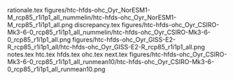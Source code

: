 rationale.tex
figures/htc-hfds-ohc_Oyr_NorESM1-M_rcp85_r1i1p1_all_nummelin/htc-hfds-ohc_Oyr_NorESM1-M_rcp85_r1i1p1_all.png
discrepancy.tex
figures/htc-hfds-ohc_Oyr_CSIRO-Mk3-6-0_rcp85_r1i1p1_all_nummelin/htc-hfds-ohc_Oyr_CSIRO-Mk3-6-0_rcp85_r1i1p1_all.png
figures/htc-hfds-ohc_Oyr_GISS-E2-R_rcp85_r1i1p1_all/htc-hfds-ohc_Oyr_GISS-E2-R_rcp85_r1i1p1_all.png
notes.tex
htc.tex
hfds.tex
ohc.tex
next.tex
figures/htc-hfds-ohc_Oyr_CSIRO-Mk3-6-0_rcp85_r1i1p1_all_runmean10/htc-hfds-ohc_Oyr_CSIRO-Mk3-6-0_rcp85_r1i1p1_all_runmean10.png
